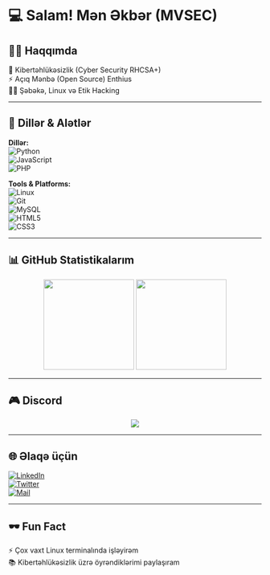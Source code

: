# 💻 Salam! Mən Əkbər (MVSEC)  

## 👨‍💻 Haqqımda  
🔐 Kibertəhlükəsizlik (Cyber Security RHCSA+)  
⚡ Açıq Mənbə (Open Source) Enthius  
🕵️‍♂️ Şəbəkə, Linux və Etik Hacking  

---

## 🚀 Dillər & Alətlər  
**Dillər:**  
![Python](https://img.shields.io/badge/Python-3776AB?style=for-the-badge&logo=python&logoColor=white)  
![JavaScript](https://img.shields.io/badge/JavaScript-F7DF1E?style=for-the-badge&logo=javascript&logoColor=black)  
![PHP](https://img.shields.io/badge/PHP-777BB4?style=for-the-badge&logo=php&logoColor=white)  

**Tools & Platforms:**  
![Linux](https://img.shields.io/badge/Linux-FCC624?style=for-the-badge&logo=linux&logoColor=black)  
![Git](https://img.shields.io/badge/Git-F05032?style=for-the-badge&logo=git&logoColor=white)  
![MySQL](https://img.shields.io/badge/MySQL-4479A1?style=for-the-badge&logo=mysql&logoColor=white)  
![HTML5](https://img.shields.io/badge/HTML5-E34F26?style=for-the-badge&logo=html5&logoColor=white)  
![CSS3](https://img.shields.io/badge/CSS3-1572B6?style=for-the-badge&logo=css3&logoColor=white)  

---

## 📊 GitHub Statistikalarım  
<p align="center">
  <img src="https://github-readme-stats.vercel.app/api?username=mvsec&show_icons=true&theme=radical" height="180" />
  <img src="https://github-readme-stats.vercel.app/api/top-langs/?username=mvsec&layout=compact&theme=radical" height="180" />
</p>  

---

## 🎮 Discord
<p align="center">
  <img src="https://lanyard.cnrad.dev/api/713117536220348477?theme=dark&bg=0d1117&animated=true&hideDiscrim=false&borderRadius=30px&idleMessage=Həmişə+terminaldayam..." />
</p>

---

## 🌐 Əlaqə üçün  
[![LinkedIn](https://img.shields.io/badge/LinkedIn-0A66C2?style=for-the-badge&logo=linkedin&logoColor=white)](https://linkedin.com/in/ekbermv)  
[![Twitter](https://img.shields.io/badge/Twitter-1DA1F2?style=for-the-badge&logo=twitter&logoColor=white)](https://x.com/mvsec)  
[![Mail](https://img.shields.io/badge/Email-D14836?style=for-the-badge&logo=gmail&logoColor=white)](mailto:youremail@mail.com)  

---

## 🕶️ Fun Fact  
⚡ Çox vaxt Linux terminalında işləyirəm  
📚 Kibertəhlükəsizlik üzrə öyrəndiklərimi paylaşıram  
